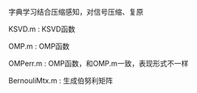 字典学习结合压缩感知，对信号压缩、复原

KSVD.m : KSVD函数

OMP.m : OMP函数

OMPerr.m : OMP函数，和OMP.m一致，表现形式不一样

BernouliMtx.m : 生成伯努利矩阵
